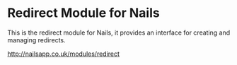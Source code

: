 # Redirect Module for Nails

This is the redirect module for Nails, it provides an interface for creating and managing redirects.

http://nailsapp.co.uk/modules/redirect
